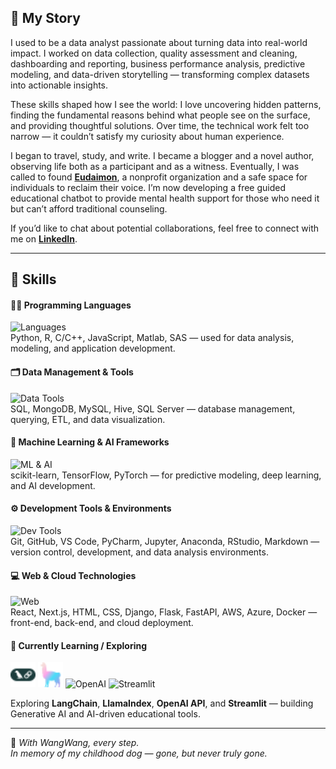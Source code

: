 ## 💫 My Story
I used to be a data analyst passionate about turning data into real-world impact. I worked on data collection, quality assessment and cleaning, dashboarding and reporting, business performance analysis, predictive modeling, and data-driven storytelling — transforming complex datasets into actionable insights.

These skills shaped how I see the world: I love uncovering hidden patterns, finding the fundamental reasons behind what people see on the surface, and providing thoughtful solutions. Over time, the technical work felt too narrow — it couldn’t satisfy my curiosity about human experience.

I began to travel, study, and write. I became a blogger and a novel author, observing life both as a participant and as a witness. Eventually, I was called to found [**Eudaimon**](https://EudaimonAI.org), a nonprofit organization and a safe space for individuals to reclaim their voice. I’m now developing a free guided educational chatbot to provide mental health support for those who need it but can’t afford traditional counseling.

If you’d like to chat about potential collaborations, feel free to connect with me on [**LinkedIn**](https://linkedin.com/in/weimengduan#gh-light-mode-only).

---

## 🧠 Skills

#### 🧑‍💻 Programming Languages
![Languages](https://skillicons.dev/icons?i=python,r,cpp,js,matlab,sas,c)  
Python, R, C/C++, JavaScript, Matlab, SAS — used for data analysis, modeling, and application development.

#### 🗂️ Data Management & Tools
![Data Tools](https://skillicons.dev/icons?i=mysql,mongodb,hive,sqlserver)  
SQL, MongoDB, MySQL, Hive, SQL Server — database management, querying, ETL, and data visualization.

#### 🤖 Machine Learning & AI Frameworks
![ML & AI](https://skillicons.dev/icons?i=sklearn,tensorflow,pytorch)  
scikit-learn, TensorFlow, PyTorch — for predictive modeling, deep learning, and AI development.

#### ⚙️ Development Tools & Environments
![Dev Tools](https://skillicons.dev/icons?i=git,github,vscode,jupyter,anaconda,pycharm,rstudio,markdown)  
Git, GitHub, VS Code, PyCharm, Jupyter, Anaconda, RStudio, Markdown — version control, development, and data analysis environments.

#### 💻 Web & Cloud Technologies
![Web](https://skillicons.dev/icons?i=react,next,html,css,django,flask,fastapi,aws,azure,docker)  
React, Next.js, HTML, CSS, Django, Flask, FastAPI, AWS, Azure, Docker — front-end, back-end, and cloud deployment.

#### 🚀 Currently Learning / Exploring
<img src="./img/langchain-color.svg" width="40" height="40" alt="LangChain" />
<img src="./img/llamaindex-color.svg" width="40" height="40" alt="LlamaIndex" />
<img src="./img/openai-color.svg" width="40" height="40" alt="OpenAI" />
<img src="./img/streamlit.svg" width="40" height="40" alt="Streamlit" />

Exploring **LangChain**, **LlamaIndex**, **OpenAI API**, and **Streamlit** — building Generative AI and AI-driven educational tools.

---

🐾 *With WangWang, every step.*  
*In memory of my childhood dog — gone, but never truly gone.*
